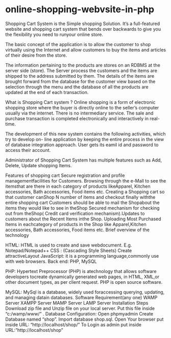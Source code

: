 # online-shopping-webvsite-in-php

Shopping Cart System is the Simple shopping Solution. It’s a full-featured website and shopping cart system that bends over backwards to give you the flexibility you need to runyour online store.

The basic concept of the application is to allow the customer to shop virtually using the Internet and allow customers to buy the items and articles of their desire from the store.

The information pertaining to the products are stores on an RDBMS at the server side (store). The Server process the customers and the items are shipped to the address submitted by them. The details of the items are brought forward from the database for the customer view based on the selection through the menu and the database of all the products are updated at the end of each transaction.

What is Shopping Cart system ?
Online shopping is a form of electronic shopping store where the buyer is directly online to the seller’s computer usually via the internet. There is no intermediary service. The sale and purchase transaction is
completed electronically and interactively in real- time.

The development of this new system contains the following activities, which try to develop on- line
application by keeping the entire process in the view of database integration approach. User gets its eamil id and password to access their account.

Administrator of Shopping Cart System has multiple features such as Add, Delete, Update shopping Items.

Features of shopping cart
Secure registration and profile managementfacilities for Customers.
Browsing through the e-Mall to see the itemsthat are there in each category of products likeApparel, Kitchen accessories,
Bath accessories, Food items etc.
Creating a Shopping cart so that customer canShop N number of items and checkout finally withthe entire shopping cart
Customers should be able to mail the Shopabout the items they would like to see in theShop
Secured mechanism for checking out from theShop( Credit card verification mechanism).Updates to customers about the Recent Items inthe Shop.
Uploading Most Purchased Items in eachcategory of products in the Shop like Apparel,Kitchen accessories, Bath accessories,
Food items etc.
Brief overview of the technology
 

HTML: HTML is used to create and save webdocument. E.g. Notepad/Notepad++
CSS : (Cascading Style Sheets) Create attractiveLayout
JavaScript: it is a programming language,commonly use with web browsers.
Back end: PHP, MySQL

PHP: Hypertext Preprocessor (PHP) is atechnology that allows software developers tocreate
dynamically generated web pages, in HTML, XML,or other document types, as per client request.
PHP is open source software.

MySQL: MySql is a database, widely used foraccessing querying, updating, and managing datain databases.
Software Requirement(any one)
WAMP Server
XAMPP Server
MAMP Server
LAMP Server
Installation Steps
Download zip file and Unzip file on your local server.
Put this file inside “c:/wamp/www/” .
Database Configuration:
Open phpmyadmin
Create Database named “shop”.
Import database shop.sql.
Open Your browser put inside URL:
“http://localhost/shop/”
To Login as admin put inside URL:”http://localhost/shop”
